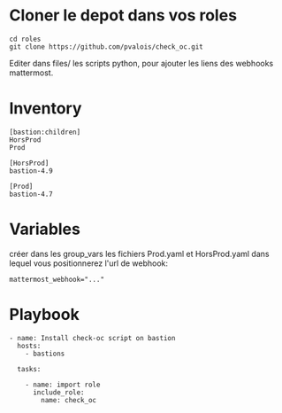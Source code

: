 Cloner le depot dans vos roles
==============================
```
cd roles
git clone https://github.com/pvalois/check_oc.git
```

Editer dans files/ les scripts python, pour ajouter les liens des webhooks mattermost.

Inventory
=========
```
[bastion:children]
HorsProd
Prod

[HorsProd]
bastion-4.9

[Prod]
bastion-4.7
```

Variables
=========
créer dans les group_vars les fichiers Prod.yaml et HorsProd.yaml dans lequel vous positionnerez l'url de webhook:

```
mattermost_webhook="..."
```

Playbook
=========
```
- name: Install check-oc script on bastion
  hosts:
    - bastions

  tasks:

    - name: import role
      include_role:
        name: check_oc
```                        
